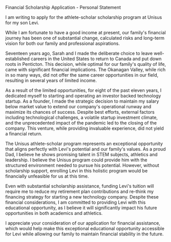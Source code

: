 Financial Scholarship Application - Personal Statement

I am writing to apply for the athlete-scholar scholarship program at Unisus for my son Levi. 

While I am fortunate to have a good income at present, our family's financial journey has been one of substantial change, calculated risks and long-term vision for both our family and professional aspirations.

Seventeen years ago, Sarah and I made the deliberate choice to leave well-established careers in the United States to return to Canada and put down roots in Penticton. This decision, while optimal for our family's quality of life, came with significant financial implications. The Okanagan Valley, while rich in so many ways, did not offer the same career opportunities in our field, resulting in several years of limited income.

As a result of the limited opportunities, for eight of the past eleven years, I dedicated myself to starting and operating an investor backed technology startup. As a founder, I made the strategic decision to maintain my salary below market value to extend our company's operational runway and maximize its chances of success. Despite best efforts, external factors including technological challenges, a volatile startup investment climate, and the unprecedented impact of the pandemic led to the closing of the company. This venture, while providing invaluable experience, did not yield a financial return. 

The Unisus athlete-scholar program represents an exceptional opportunity that aligns perfectly with Levi's potential and our family's values. As a proud Dad, I believe he shows promising talent in STEM subjects, athletics and leadership. I believe the Unisus program could provide him with the structured environment needed to pursue his potential. However, without scholarship support, enrolling Levi in this holistic program would be financially unfeasible for us at this time.

Even with substantial scholarship assistance, funding Levi's tuition will require me to reduce my retirement plan contributions and re-think my financing strategy for starting a new technology company. Despite these financial considerations, I am committed to providing Levi with this educational opportunity, as I believe it will significantly impact his future opportunities in both academics and athletics. 

I appreciate your consideration of our application for financial assistance, which would help make this exceptional educational opportunity accessible for Levi while allowing our family to maintain financial stability in the future.
